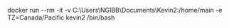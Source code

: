 docker run --rm
-it -v C:\Users\NGIBB\Documents\Kevin2:/home/main -e TZ=Canada/Pacific kevin2 /bin/bash
